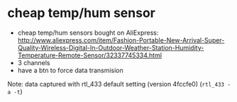 # cheap temp/hum sensor

* cheap temp/hum sensors bought on AliExpress: http://www.aliexpress.com/item/Fashion-Portable-New-Arrival-Super-Quality-Wireless-Digital-In-Outdoor-Weather-Station-Humidity-Temperature-Remote-Sensor/32337745334.html
* 3 channels
* have a btn to force data transmision


Note: data captured with rtl_433 default setting (version 4fccfe0) (`rtl_433 -a -t`)

